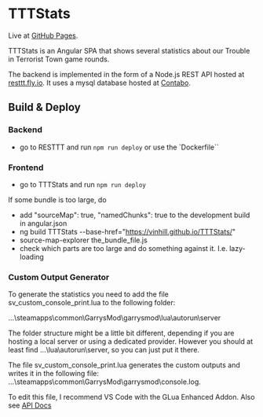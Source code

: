 # TTTStats

Live at [GitHub Pages](https://vinhill.github.io/TTTStats).

TTTStats is an Angular SPA that shows several statistics about our Trouble in
Terrorist Town game rounds.

The backend is implemented in the form of a Node.js REST API hosted at [resttt.fly.io](https://resttt.fly.dev).
It uses a mysql database hosted at [Contabo](https://vmd76968.contaboserver.net).

## Build & Deploy

### Backend

- go to RESTTT and run `npm run deploy` or use the `Dockerfile``

### Frontend

- go to TTTStats and run `npm run deploy`

If some bundle is too large, do
- add "sourceMap": true, "namedChunks": true to the development build in angular.json
- ng build TTTStats --base-href="https://vinhill.github.io/TTTStats/"
- source-map-explorer the_bundle_file.js
- check which parts are too large and do something against it. I.e. lazy-loading

### Custom Output Generator

To generate the statistics you need to add the file sv_custom_console_print.lua to the following folder:

...\steamapps\common\GarrysMod\garrysmod\lua\autorun\server

The folder structure might be a little bit different, depending if you are hosting a local server or using a dedicated provider. However you should at least find ...\lua\autorun\server, so you can just put it there.

The file sv_custom_console_print.lua generates the custom outputs and writes it in the following file: ...\steamapps\common\GarrysMod\garrysmod\console.log. 

To edit this file, I recommend VS Code with the GLua Enhanced Addon. Also see [API Docs](https://api-docs.ttt2.neoxult.de/)